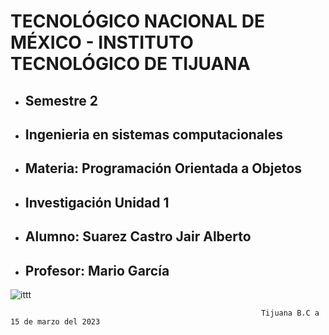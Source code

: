 # **TECNOLÓGICO NACIONAL DE MÉXICO - INSTITUTO TECNOLÓGICO DE TIJUANA**

- ## **Semestre 2**

- ## **Ingenieria en sistemas computacionales**

- ## **Materia:** Programación Orientada a Objetos

- ## **Investigación Unidad 1**

- ## **Alumno:** Suarez Castro Jair Alberto

- ## **Profesor:** Mario García

![ittt](https://user-images.githubusercontent.com/124205146/225520655-02980903-88e9-4cfd-8bc6-4d4a7b303ff1.jpg)


                                                            Tijuana B.C a 15 de marzo del 2023






